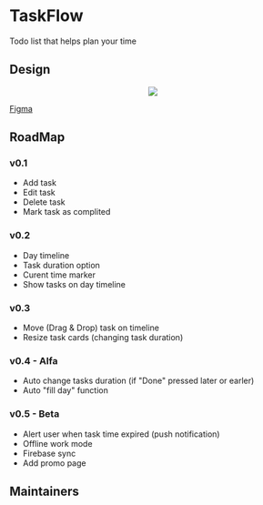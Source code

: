 # TaskFlow
Todo list that helps plan your time

## Design
<p align="center">
  <img src="https://i.imgur.com/5NztYQz.png">
</p>

[Figma](https://www.figma.com/file/Ihx7qsUp2KXrxVAVrycHiOlL/Task-Flow?node-id=0%3A1)

## RoadMap
### v0.1
- Add task
- Edit task
- Delete task
- Mark task as complited

### v0.2 
- Day timeline
- Task duration option
- Curent time marker
- Show tasks on day timeline

### v0.3
- Move (Drag & Drop) task on timeline
- Resize task cards (changing task duration)

### v0.4 - Alfa
- Auto change tasks duration (if "Done" pressed later or earler)
- Auto "fill day" function

### v0.5 - Beta
- Alert user when task time expired (push notification)
- Offline work mode
- Firebase sync
- Add promo page

## Maintainers
